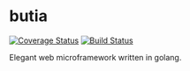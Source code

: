 # butia

[![Coverage Status](https://coveralls.io/repos/github/magrathealabs/butia/badge.svg?branch=master)](https://coveralls.io/github/magrathealabs/butia?branch=master)
[![Build Status](https://travis-ci.org/magrathealabs/butia.svg?branch=master)](https://travis-ci.org/magrathealabs/butia)

Elegant web microframework written in golang.
